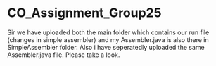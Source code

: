 # CO_Assignment_Group25
Sir we have uploaded both the main folder which contains our run file (changes in simple assembler) and my Assembler.java is also there in SimpleAssembler folder. 
Also i have seperatedly uploaded the same Assembler.java file.
Please take a look.
